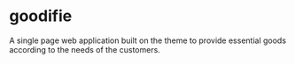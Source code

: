 # goodifie
A single page web application built on the theme to provide essential goods according to the needs of the customers. 
